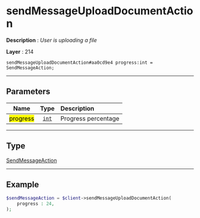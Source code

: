 # sendMessageUploadDocumentAction

**Description** : *User is uploading a file*

**Layer** : 214

```tl
sendMessageUploadDocumentAction#aa0cd9e4 progress:int = SendMessageAction;
```

---

## Parameters

| Name | Type | Description |
| :---: | :---: | :--- |
| <mark>progress</mark> | [`int`](type/int) | Progress percentage |

---

## Type

[SendMessageAction](type/SendMessageAction)

---

## Example

```php
$sendMessageAction = $client->sendMessageUploadDocumentAction(
	progress : 24,
);
```